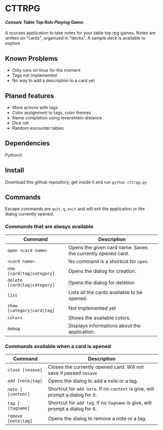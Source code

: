# **CTTRPG**

#### *Console Table Top Role Playing Game*
A ncurses application to take notes for your table top rpg games. Notes are written on "cards", organized in "decks". A sample deck is available to explore.

## **Known Problems**
- Only runs on linux for the moment
- Tags not implemented
- No way to add a description to a card yet

## **Planed features**
- More actions with tags
- Color assignment to tags, color themes
- Name completion using levenshtein distance
- Dice roll
- Random encounter tables


## Dependencies
Python3

## Install
Download this github repository, get inside it and run `python cttrpg.py`

## Commands

Escape commands are `quit`, `q`, `exit` and will exit the application or the dialog currently opened.

### Commands that are always available

| Command                        | Description |
|--------------------------------|-------------|
| `open <card name>`             | Opens the given card name. Saves the currently opened card. |
| `<card name>`                  | No command is a shortcut for `open`. |
| `new [card\|tag\|category]`    | Opens the dialog for creation. |
| `delete [card\|tag\|category]` | Opens the dialog for deletion |
| `list`                         | Lists all the cards available to be opened. |
| `show [category\|card\|tag]`   | Not implemented yet |
| `colors`                       | Shows the available colors. |
| `debug`                        | Displays informations about the application. |


### Commands available when a card is opened

| Command                | Description |
|------------------------|-------------|
| `close [nosave]`       | Closes the currently opened card. Will not save if passed `nosave`|
| `add [note\|tag]`      | Opens the dialog to add a note or a tag. |
| `note [ \|content]`    | Shortcut for `add note`. If no `content` is give, will prompt a dialog for it.
| `tag [ \|tagname]`     | Shortcut for `add tag`. If no `tagname` is give, will prompt a dialog for it. |
| `remove [note\|tag]`   | Opens the dialog to remove a note or a tag. |
